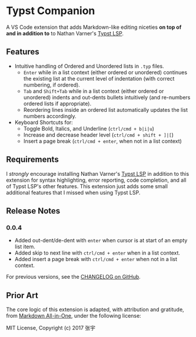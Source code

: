 # Typst Companion

A VS Code extension that adds Markdown-like editing niceties **on top of and in addition to** to Nathan Varner's [Typst LSP](https://github.com/nvarner/typst-lsp).

## Features

- Intuitive handling of Ordered and Unordered lists in `.typ` files.
  - `Enter` while in a list context (either ordered or unordered) continues the existing list at the current level of indentation (with correct numbering, if ordered).
  - `Tab` and `Shift+Tab` while in a list context (either ordered or unordered) indents and out-dents bullets intuitively (and re-numbers ordered lists if appropriate).
  - Reordering lines inside an ordered list automatically updates the list numbers accordingly.
- Keyboard Shortcuts for:
  - Toggle Bold, Italics, and Underline (`ctrl/cmd + b|i|u`)
  - Increase and decrease header level (`ctrl/cmd + shift + ]|[`)
  - Insert a page break (`ctrl/cmd + enter`, when not in a list context)

## Requirements

I *strongly* encourage installing Nathan Varner's [Typst LSP](https://github.com/nvarner/typst-lsp) in addition to this extension for syntax highlighting, error reporting, code completion, and all of Typst LSP's other features. 
    This extension just adds some small additional features that I missed when using Typst LSP.

## Release Notes

### 0.0.4

- Added out-dent/de-dent with `enter` when cursor is at start of an empty list item.
- Added skip to next line with `ctrl/cmd + enter` when in a list context.
- Added insert a page break with `ctrl/cmd + enter` when not in a list context.


For previous versions, see the [CHANGELOG on GitHub](https://github.com/CFiggers/typst-companion/blob/main/CHANGELOG.md).

## Prior Art

The core logic of this extension is adapted, with attribution and gratitude, from [Markdown All-in-One](https://github.com/yzhang-gh/vscode-markdown/), under the following license:

MIT License, Copyright (c) 2017 张宇